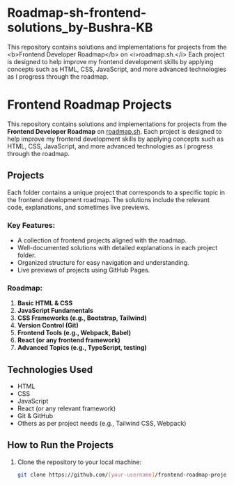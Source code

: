 # Roadmap-sh-frontend-solutions_by-Bushra-KB
This repository contains solutions and implementations for projects from the &lt;b>Frontend Developer Roadmap&lt;/b> on &lt;i>roadmap.sh.&lt;/i> Each project is designed to help improve my frontend development skills by applying concepts such as HTML, CSS, JavaScript, and more advanced technologies as I progress through the roadmap.


# Frontend Roadmap Projects

This repository contains solutions and implementations for projects from the **Frontend Developer Roadmap** on [roadmap.sh](https://roadmap.sh). Each project is designed to help improve my frontend development skills by applying concepts such as HTML, CSS, JavaScript, and more advanced technologies as I progress through the roadmap.

## Projects

Each folder contains a unique project that corresponds to a specific topic in the frontend development roadmap. The solutions include the relevant code, explanations, and sometimes live previews.

### Key Features:
- A collection of frontend projects aligned with the roadmap.
- Well-documented solutions with detailed explanations in each project folder.
- Organized structure for easy navigation and understanding.
- Live previews of projects using GitHub Pages.

### Roadmap:
1. **Basic HTML & CSS**
2. **JavaScript Fundamentals**
3. **CSS Frameworks (e.g., Bootstrap, Tailwind)**
4. **Version Control (Git)**
5. **Frontend Tools (e.g., Webpack, Babel)**
6. **React (or any frontend framework)**
7. **Advanced Topics (e.g., TypeScript, testing)**

## Technologies Used
- HTML
- CSS
- JavaScript
- React (or any relevant framework)
- Git & GitHub
- Others as per project needs (e.g., Tailwind CSS, Webpack)

## How to Run the Projects

1. Clone the repository to your local machine:
   ```bash
   git clone https://github.com/[your-username]/frontend-roadmap-projects.git
